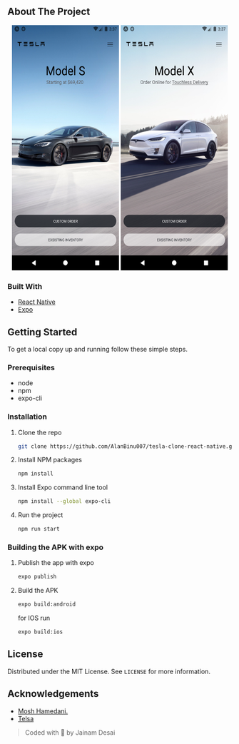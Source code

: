 

<!-- ABOUT THE PROJECT -->

## About The Project

<p align="center">
 <img src="images/Screenshot_1.png" alt="Screenshot_1" width="240" height="550">
 <img src="images/Screenshot_2.png" alt="Screenshot_2" width="240" height="550">
</p>

### Built With

- [React Native](https://reactnative.dev/)
- [Expo](https://expo.io/)

<!-- GETTING STARTED -->

## Getting Started

To get a local copy up and running follow these simple steps.

### Prerequisites

- node
- npm
- expo-cli

### Installation

1. Clone the repo

   ```sh
   git clone https://github.com/AlanBinu007/tesla-clone-react-native.git
   ```

2. Install NPM packages

   ```sh
   npm install
   ```

3. Install Expo command line tool

   ```sh
   npm install --global expo-cli
   ```

4. Run the project
   ```sh
   npm run start
   ```

### Building the APK with expo

1.  Publish the app with expo

    ```sh
    expo publish
    ```

2.  Build the APK
    ```sh
    expo build:android
    ```
    for IOS run
    ```sh
    expo build:ios
    ```

<!-- LICENSE -->

## License

Distributed under the MIT License. See `LICENSE` for more information.

<!-- ACKNOWLEDGEMENTS -->

## Acknowledgements

- [Mosh Hamedani.](https://codewithmosh.com/)
- [Telsa](https://www.tesla.com/)

> Coded with 🖤 by Jainam Desai

<!-- MARKDOWN LINKS & IMAGES -->
<!-- https://www.markdownguide.org/basic-syntax/#reference-style-links -->

[contributors-shield]: https://img.shields.io/github/contributors/th3c0d3br34ker/tesla-clone.svg?style=for-the-badge
[contributors-url]: https://github.com/th3c0d3br34ker/tesla-clone/graphs/contributors
[forks-shield]: https://img.shields.io/github/forks/th3c0d3br34ker/tesla-clone.svg?style=for-the-badge
[forks-url]: https://github.com/th3c0d3br34ker/tesla-clone/network/members
[stars-shield]: https://img.shields.io/github/stars/th3c0d3br34ker/tesla-clone.svg?style=for-the-badge
[stars-url]: https://github.com/th3c0d3br34ker/tesla-clone/stargazers
[issues-shield]: https://img.shields.io/github/issues/th3c0d3br34ker/tesla-clone.svg?style=for-the-badge
[issues-url]: https://github.com/th3c0d3br34ker/tesla-clone/issues
[license-shield]: https://img.shields.io/github/license/th3c0d3br34ker/tesla-clone.svg?style=for-the-badge
[license-url]: https://github.com/th3c0d3br34ker/tesla-clone/blob/master/LICENSE.txt
[made-with-shield]: https://img.shields.io/github/languages/top/th3c0d3br34ker/tesla-clone?style=for-the-badge
[made-with-url]: https://shields.io/github/languages/top/th3c0d3br34ker/tesla-clone.svg?style-for-the-badge
[product-screenshot-1]: images/Screenshot_1.png
[product-screenshot-2]: images/Screenshot_2.png

